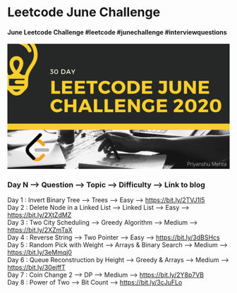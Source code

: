 # Leetcode June Challenge
#### June Leetcode Challenge #leetcode #junechallenge #interviewquestions

![](img.png)

### Day N --> Question --> Topic --> Difficulty --> Link to blog
Day 1 : Invert Binary Tree --> Trees --> Easy --> https://bit.ly/2TVJ1l5 <br/>
Day 2 : Delete Node in a Linked List --> Linked List --> Easy --> https://bit.ly/2XtZdMZ <br/>
Day 3 : Two City Scheduling --> Greedy Algorithm --> Medium --> https://bit.ly/2XZmTaX <br/>
Day 4 : Reverse String --> Two Pointer --> Easy --> https://bit.ly/3dBSHcs <br/>
Day 5 : Random Pick with Weight --> Arrays & Binary Search --> Medium --> https://bit.ly/3eMmqj0 <br/>
Day 6 : Queue Reconstruction by Height --> Greedy & Arrays --> Medium --> https://bit.ly/30ejffT <br/>
Day 7 : Coin Change 2 --> DP --> Medium --> https://bit.ly/2Y8p7VB <br/>
Day 8 : Power of Two --> Bit Count --> https://bit.ly/3cJuFLo <br/>

